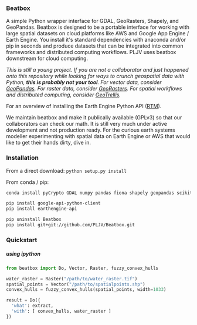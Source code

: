 ### Beatbox
A simple Python wrapper interface for GDAL, GeoRasters, Shapely, and GeoPandas. Beatbox is designed to be a portable interface for working with large spatial datasets on cloud platforms like AWS and Google App Engine / Earth Engine. You install it's standard dependencies with anaconda and/or pip in seconds and produce datasets that can be integrated into common frameworks and distributed computing workflows. PLJV uses beatbox downstream for cloud computing.

*This is still a young project. If you are not a collaborator and just happened onto this repository while looking for ways to crunch geospatial data with Python, **this is probably not your tool**. For vector data, consider [GeoPandas](https://developers.google.com/earth-engine/python_install_manual). For raster data, consider [GeoRasters](https://github.com/ozak/georasters). For spatial workflows and distributed computing, consider [GeoTrellis](https://github.com/locationtech/geotrellis).*  

For an overview of installing the Earth Engine Python API ([RTM](https://developers.google.com/earth-engine/python_install_manual)).

We maintain beatbox and make it publically available (GPLv3) so that our collaborators can check our math. It is still very much under active development and not production ready. For the curious earth systems modeller experimenting with spatial data on Earth Engine or AWS that would like to get their hands dirty, dive in.

### Installation
From a direct download:
```python setup.py install```

From conda / pip:
```bash
conda install pyCrypto GDAL numpy pandas fiona shapely geopandas scikit-learn 

pip install google-api-python-client
pip install earthengine-api

pip uninstall Beatbox
pip install git+git://github.com/PLJV/Beatbox.git
```

### Quickstart
##### using ipython
```python
from beatbox import Do, Vector, Raster, fuzzy_convex_hulls

water_raster = Raster("/path/to/water_raster.tif")
spatial_points = Vector("/path/to/spatialpoints.shp")
convex_hulls = fuzzy_convex_hulls(spatial_points, width=1033)

result = Do({
  'what': extract,
  'with': [ convex_hulls, water_raster ]
})

```
